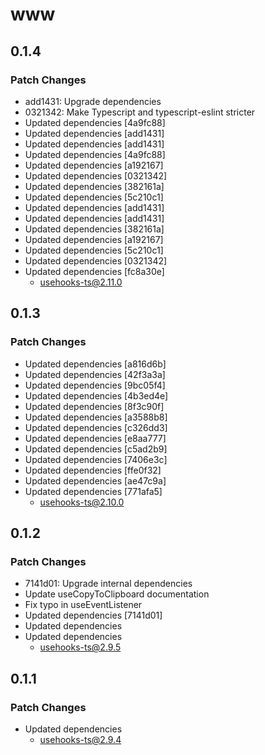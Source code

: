 # www

## 0.1.4

### Patch Changes

- add1431: Upgrade dependencies
- 0321342: Make Typescript and typescript-eslint stricter
- Updated dependencies [4a9fc88]
- Updated dependencies [add1431]
- Updated dependencies [add1431]
- Updated dependencies [4a9fc88]
- Updated dependencies [a192167]
- Updated dependencies [0321342]
- Updated dependencies [382161a]
- Updated dependencies [5c210c1]
- Updated dependencies [add1431]
- Updated dependencies [add1431]
- Updated dependencies [382161a]
- Updated dependencies [a192167]
- Updated dependencies [5c210c1]
- Updated dependencies [0321342]
- Updated dependencies [fc8a30e]
  - usehooks-ts@2.11.0

## 0.1.3

### Patch Changes

- Updated dependencies [a816d6b]
- Updated dependencies [42f3a3a]
- Updated dependencies [9bc05f4]
- Updated dependencies [4b3ed4e]
- Updated dependencies [8f3c90f]
- Updated dependencies [a3588b8]
- Updated dependencies [c326dd3]
- Updated dependencies [e8aa777]
- Updated dependencies [c5ad2b9]
- Updated dependencies [7406e3c]
- Updated dependencies [ffe0f32]
- Updated dependencies [ae47c9a]
- Updated dependencies [771afa5]
  - usehooks-ts@2.10.0

## 0.1.2

### Patch Changes

- 7141d01: Upgrade internal dependencies
- Update useCopyToClipboard documentation
- Fix typo in useEventListener
- Updated dependencies [7141d01]
- Updated dependencies
- Updated dependencies
  - usehooks-ts@2.9.5

## 0.1.1

### Patch Changes

- Updated dependencies
  - usehooks-ts@2.9.4
